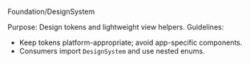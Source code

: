 Foundation/DesignSystem

Purpose: Design tokens and lightweight view helpers.
Guidelines:
- Keep tokens platform-appropriate; avoid app-specific components.
- Consumers import `DesignSystem` and use nested enums.


